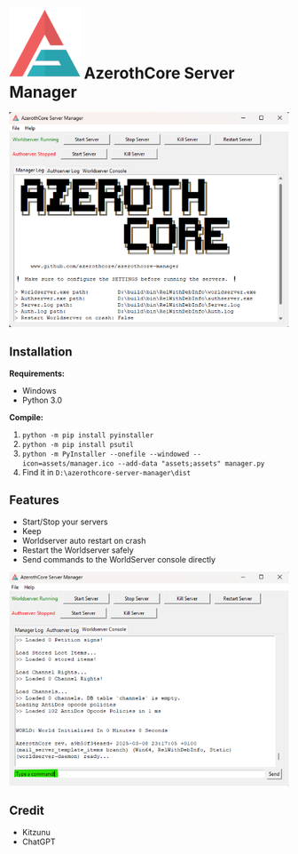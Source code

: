 # ![icon](icon.png) AzerothCore Server Manager

![manager-home](assets/manager-home.png)

## Installation

**Requirements:**
- Windows
- Python 3.0

**Compile:**
1. `python -m pip install pyinstaller`
2. `python -m pip install psutil`
3. `python -m PyInstaller --onefile --windowed --icon=assets/manager.ico --add-data "assets;assets" manager.py`
4. Find it in `D:\azerothcore-server-manager\dist`

## Features

- Start/Stop your servers
- Keep 
- Worldserver auto restart on crash
- Restart the Worldserver safely
- Send commands to the WorldServer console directly

![manager-command](assets/manager-command.png)

## Credit

- Kitzunu
- ChatGPT